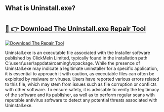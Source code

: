 ## What is Uninstall.exe? 

# <h2><a href="https://exedetect.com/download.php?Uninstall.exe">🔗 👉 Download The Uninstall.exe Repair Tool</a></h2>

[![Download The Repair Tool](https://exedetect.com/download-button.jpg)](https://exedetect.com/download.php?Uninstall.exe)

Uninstall.exe is an executable file associated with the Installer software published by ClickMeIn Limited, typically found in the installation path C:\users\user\appdata\roaming\vopackage. While the presence of Uninstall.exe may indicate a legitimate uninstaller for a specific application, it is essential to approach it with caution, as executable files can often be exploited by malware or viruses. Users have reported various errors related to this file, which may stem from issues such as file corruption or conflicts with other software. To ensure safety, it is advisable to verify the legitimacy of the software and its publisher, as well as to perform regular scans with reputable antivirus software to detect any potential threats associated with Uninstall.exe.